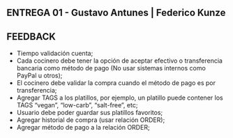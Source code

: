 ## ENTREGA 01 - Gustavo Antunes | Federico Kunze

## FEEDBACK

* Tiempo validación cuenta;
* Cada cocinero debe tener la opción de aceptar efectivo o transferencia bancaria como método de pago (No usar sistemas internos como PayPal u otros);
* El cocinero debe validar la compra cuando el método de pago es por transferencia;
* Agregar TAGS a los platillos, por ejemplo, un platillo puede contener los TAGS “vegan”, “low-carb”, “salt-free”, etc;
* Usuario debe poder guardar sus platillos favoritos;
* Agregar historial de compra (usar relación ORDER);
* Agregar método de pago a la relación ORDER;